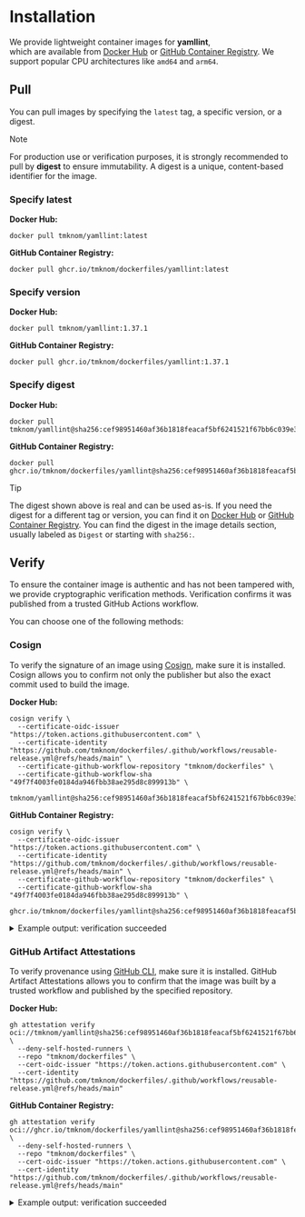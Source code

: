 # Installation

We provide lightweight container images for **yamllint**,  
which are available from [Docker Hub][docker_hub] or [GitHub Container Registry][ghcr].
We support popular CPU architectures like `amd64` and `arm64`.

## Pull

You can pull images by specifying the `latest` tag, a specific version, or a digest.

> [!NOTE]
>
> For production use or verification purposes, it is strongly recommended to pull by **digest** to ensure immutability.
> A digest is a unique, content-based identifier for the image.

### Specify latest

**Docker Hub:**

```shell
docker pull tmknom/yamllint:latest
```

**GitHub Container Registry:**

```shell
docker pull ghcr.io/tmknom/dockerfiles/yamllint:latest
```

### Specify version

**Docker Hub:**

```shell
docker pull tmknom/yamllint:1.37.1
```

**GitHub Container Registry:**

```shell
docker pull ghcr.io/tmknom/dockerfiles/yamllint:1.37.1
```

### Specify digest

**Docker Hub:**

```shell
docker pull tmknom/yamllint@sha256:cef98951460af36b1818feacaf5bf6241521f67bb6c039e3cb8c0a73e16807e4
```

**GitHub Container Registry:**

```shell
docker pull ghcr.io/tmknom/dockerfiles/yamllint@sha256:cef98951460af36b1818feacaf5bf6241521f67bb6c039e3cb8c0a73e16807e4
```

> [!TIP]
>
> The digest shown above is real and can be used as-is.
> If you need the digest for a different tag or version, you can find it on [Docker Hub][docker_hub] or [GitHub Container Registry][ghcr].
> You can find the digest in the image details section, usually labeled as `Digest` or starting with `sha256:`.

## Verify

To ensure the container image is authentic and has not been tampered with, we provide cryptographic verification methods.
Verification confirms it was published from a trusted GitHub Actions workflow.

You can choose one of the following methods:

### Cosign

To verify the signature of an image using [Cosign](https://github.com/sigstore/cosign), make sure it is installed.
Cosign allows you to confirm not only the publisher but also the exact commit used to build the image.

**Docker Hub:**

```shell
cosign verify \
  --certificate-oidc-issuer "https://token.actions.githubusercontent.com" \
  --certificate-identity "https://github.com/tmknom/dockerfiles/.github/workflows/reusable-release.yml@refs/heads/main" \
  --certificate-github-workflow-repository "tmknom/dockerfiles" \
  --certificate-github-workflow-sha "49f7f4003fe0184da946fbb38ae295d8c899913b" \
  tmknom/yamllint@sha256:cef98951460af36b1818feacaf5bf6241521f67bb6c039e3cb8c0a73e16807e4
```

**GitHub Container Registry:**

```shell
cosign verify \
  --certificate-oidc-issuer "https://token.actions.githubusercontent.com" \
  --certificate-identity "https://github.com/tmknom/dockerfiles/.github/workflows/reusable-release.yml@refs/heads/main" \
  --certificate-github-workflow-repository "tmknom/dockerfiles" \
  --certificate-github-workflow-sha "49f7f4003fe0184da946fbb38ae295d8c899913b" \
  ghcr.io/tmknom/dockerfiles/yamllint@sha256:cef98951460af36b1818feacaf5bf6241521f67bb6c039e3cb8c0a73e16807e4
```

<details>
<summary>Example output: verification succeeded</summary>

```shell

Verification for ghcr.io/tmknom/dockerfiles/yamllint@sha256:cef98951460af36b1818feacaf5bf6241521f67bb6c039e3cb8c0a73e16807e4 --
The following checks were performed on each of these signatures:
  - The cosign claims were validated
  - Existence of the claims in the transparency log was verified offline
  - The code-signing certificate was verified using trusted certificate authority certificates

[{"critical":{"identity":{"docker-reference":"ghcr.io/tmknom/dockerfiles/yamllint"},"image":{"docker...
```
</details>

### GitHub Artifact Attestations

To verify provenance using [GitHub CLI](https://cli.github.com/), make sure it is installed.
GitHub Artifact Attestations allows you to confirm that the image was built by a trusted workflow and published by the specified repository.

**Docker Hub:**

```shell
gh attestation verify oci://tmknom/yamllint@sha256:cef98951460af36b1818feacaf5bf6241521f67bb6c039e3cb8c0a73e16807e4 \
  --deny-self-hosted-runners \
  --repo "tmknom/dockerfiles" \
  --cert-oidc-issuer "https://token.actions.githubusercontent.com" \
  --cert-identity "https://github.com/tmknom/dockerfiles/.github/workflows/reusable-release.yml@refs/heads/main"
```

**GitHub Container Registry:**

```shell
gh attestation verify oci://ghcr.io/tmknom/dockerfiles/yamllint@sha256:cef98951460af36b1818feacaf5bf6241521f67bb6c039e3cb8c0a73e16807e4 \
  --deny-self-hosted-runners \
  --repo "tmknom/dockerfiles" \
  --cert-oidc-issuer "https://token.actions.githubusercontent.com" \
  --cert-identity "https://github.com/tmknom/dockerfiles/.github/workflows/reusable-release.yml@refs/heads/main"
```

<details>
<summary>Example output: verification succeeded</summary>

```shell
Loaded digest sha256:cef98951460af36b1818feacaf5bf6241521f67bb6c039e3cb8c0a73e16807e4 for oci://ghcr.io/tmknom/dockerfiles/yamllint@sha256:cef98951460af36b1818feacaf5bf6241521f67bb6c039e3cb8c0a73e16807e4
Loaded 2 attestations from GitHub API
✓ Verification succeeded!
...
```
</details>

[docker_hub]: https://hub.docker.com/r/tmknom/yamllint
[ghcr]: https://github.com/tmknom/dockerfiles/pkgs/container/dockerfiles%2Fyamllint
